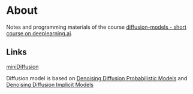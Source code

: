 # About

Notes and programming materials of the course [diffusion-models - short course on deeplearning.ai](https://learn.deeplearning.ai/diffusion-models/).

## Links

[miniDiffusion](https://github.com/cloneofsimo/minDiffusion)

Diffusion model is based on [Denoising Diffusion Probabilistic Models](https://arxiv.org/abs/2006.11239) and [Denoising Diffusion Implicit Models](https://arxiv.org/abs/2010.02502)
